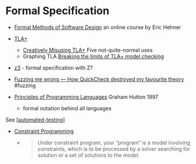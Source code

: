 Formal Specification
====================

* [Formal Methods of Software Design](http://www.cs.utoronto.ca/~hehner/FMSD/) an online course by Eric Hehner

* [TLA+](https://learntla.com/)
    * [Creatively Misusing TLA+](https://buttondown.email/hillelwayne/archive/creatively-misusing-tla/)  Five not-quite-normal uses 
    * Graphing TLA [Breaking the limits of TLA+ model checking](https://www.hillelwayne.com/post/graphing-tla/)
* [z3](https://research.nccgroup.com/2021/01/29/software-verification-and-analysis-using-z3/) - formal specification with Z?
* [Fuzzing me wrong — How QuickCheck destroyed my favourite theory](https://thma.github.io/posts/2021-01-30-How-QuickCheck-destroyed-my-favourite-theory.html) #fuzzing


* [Principles of Programming Languages](http://www.cs.nott.ac.uk/~pszgmh/popl.pdf) Graham Hutton 1997
    * formal notation behind all languages

See [[automated-testing]]

* [Constraint Programming](https://mareknarozniak.com/2020/06/22/constraint-programming/)
    * > Under constraint program, your “program” is a model involving constraints, which is to be processed by a solver searching for solution or a set of solutions to the model.

[//begin]: # "Autogenerated link references for markdown compatibility"
[automated-testing]: automated-testing.md "Automated Testing"
[//end]: # "Autogenerated link references"